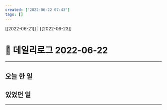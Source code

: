 ```yaml
---
created: ["2022-06-22 07:43"]
tags: []
---
```


[[2022-06-21]] | [[2022-06-23]]

# 📅 데일리로그  2022-06-22
---
##  오늘 한 일


##  있었던 일

---

